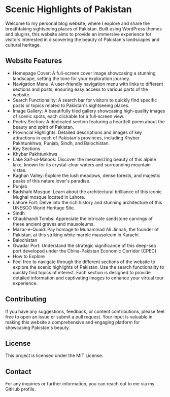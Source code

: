# Scenic Highlights of Pakistan

Welcome to my personal blog website, where I explore and share the breathtaking sightseeing places of Pakistan. Built using WordPress themes and plugins, this website aims to provide an immersive experience for visitors interested in discovering the beauty of Pakistan's landscapes and cultural heritage.

## Website Features

- Homepage Cover: A full-screen cover image showcasing a stunning landscape, setting the tone for your exploration journey.
- Navigation Menu: A user-friendly navigation menu with links to different sections and posts, ensuring easy access to various parts of the website.
- Search Functionality: A search bar for visitors to quickly find specific posts or topics related to Pakistan's sightseeing places.
- Image Gallery: A beautifully tiled gallery showcasing high-quality images of scenic spots, each clickable for a full-screen view.
- Poetry Section: A dedicated section featuring a heartfelt poem about the beauty and spirit of Pakistan.
- Provincial Highlights: Detailed descriptions and images of key attractions in each of Pakistan's provinces, including Khyber Pakhtunkhwa, Punjab, Sindh, and Balochistan.
- Key Sections
- Khyber Pakhtunkhwa
- Lake Saif-ul-Malook: Discover the mesmerizing beauty of this alpine lake, known for its crystal-clear waters and surrounding mountain vistas.
- Kaghan Valley: Explore the lush meadows, dense forests, and majestic peaks of this nature lover's paradise.
- Punjab
- Badshahi Mosque: Learn about the architectural brilliance of this iconic Mughal mosque located in Lahore.
- Lahore Fort: Delve into the rich history and stunning architecture of this UNESCO World Heritage Site.
- Sindh
- Chaukhandi Tombs: Appreciate the intricate sandstone carvings of these ancient graves and mausoleums.
- Mazar-e-Quaid: Pay homage to Muhammad Ali Jinnah, the founder of Pakistan, at this striking white marble mausoleum in Karachi.
- Balochistan
- Gwadar Port: Understand the strategic significance of this deep-sea port developed under the China-Pakistan Economic Corridor (CPEC).
- How to Explore
- Feel free to navigate through the different sections of the website to explore the scenic highlights of Pakistan. Use the search functionality to quickly find topics of interest. Each section is designed 
  to provide detailed information and captivating images to enhance your virtual tour experience.

## Contributing

If you have any suggestions, feedback, or content contributions, please feel free to open an issue or submit a pull request. Your input is valuable in making this website a comprehensive and engaging platform for showcasing Pakistan's beauty.

## License

This project is licensed under the MIT License.

## Contact

For any inquiries or further information, you can reach out to me via my GitHub profile.
